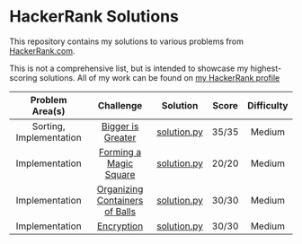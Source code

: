 # HackerRank Solutions

This repository contains my solutions to various problems from [HackerRank.com](https://www.hackerrank.com).

This is not a comprehensive list, but is intended to showcase my highest-scoring solutions. All of my work can be found on [my HackerRank profile](https://www.hackerrank.com/MBailey019)

|                        Problem Area(s)                            |                                                              Challenge                                                              |                                                                                  Solution                                                                                 |  Score  |Difficulty|
|:-----------------------------------------------------------------:|:-----------------------------------------------------------------------------------------------------------------------------------:|:-------------------------------------------------------------------------------------------------------------------------------------------------------------------------:|:-------:|:--------:|
|Sorting, Implementation                                            |[Bigger is Greater](https://www.hackerrank.com/challenges/bigger-is-greater/problem)                                                 |[solution.py](https://github.com/MBailey019/hackerrank-solutions/blob/master/Bigger%20is%20Greater/solution.py)                                                                |35/35    |Medium    |
|Implementation                                            |[Forming a Magic Square](https://www.hackerrank.com/challenges/magic-square-forming/problem)                                                 |[solution.py](https://github.com/MBailey019/hackerrank-solutions/blob/master/Forming%20a%20Magic%20Square/solution.py)                                                                |20/20   |Medium    |
|Implementation                                            |[Organizing Containers of Balls](https://www.hackerrank.com/challenges/organizing-containers-of-balls/problem)                                                 |[solution.py](https://github.com/MBailey019/hackerrank-solutions/blob/master/Organizing%20Containers%20of%20Balls/solution.py)                                                                |30/30   |Medium    |
|Implementation                                            |[Encryption](https://www.hackerrank.com/challenges/encryption/problem)                                                 |[solution.py](https://github.com/MBailey019/hackerrank-solutions/blob/master/Encryption/solution.py)                                                                |30/30   |Medium    |

